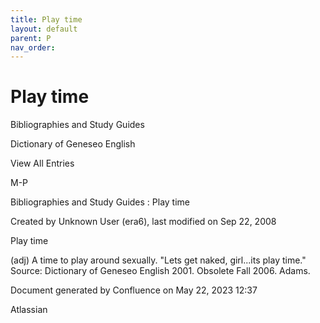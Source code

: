```yaml
---
title: Play time
layout: default
parent: P
nav_order:
---
```


# Play time

Bibliographies and Study Guides

Dictionary of Geneseo English

View All Entries

M-P

Bibliographies and Study Guides : Play time

Created by  Unknown User (era6), last modified on Sep 22, 2008

Play time

(adj) A time to play around sexually. &quot;Lets get naked, girl...its play time.&quot; Source: Dictionary of Geneseo English 2001. Obsolete Fall 2006. Adams.

Document generated by Confluence on May 22, 2023 12:37

Atlassian
